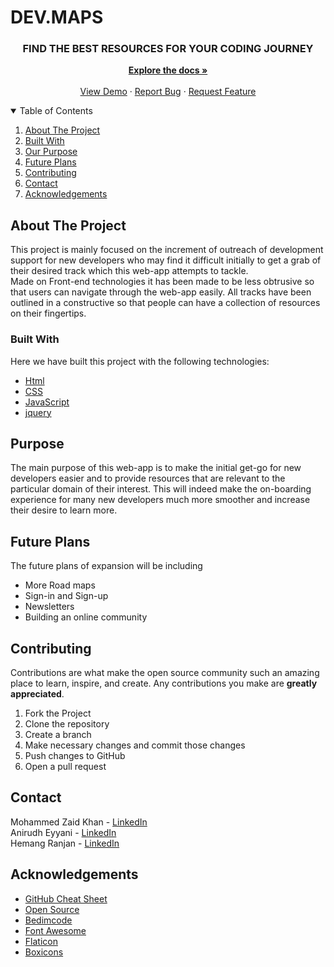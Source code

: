 # DEV.MAPS

  <h3 align="center">FIND THE BEST RESOURCES FOR YOUR CODING JOURNEY </h3>

  <p align="center">
    <a href="https://github.com/NerissaFerreira/Roadmaps"><strong>Explore the docs »</strong></a>
    <br />
    <br />
    <a href="https://nerissaferreira.github.io/Roadmaps/">View Demo</a>
    ·
    <a href="https://github.com/NerissaFerreira/Roadmaps/issues">Report Bug</a>
    ·
    <a href="https://github.com/NerissaFerreira/Roadmaps/issues">Request Feature</a>
  </p>
</p>



<!-- TABLE OF CONTENTS -->
<details open="open">
  <summary>Table of Contents</summary>
  <ol>
    <li>
      <a href="#about-the-project">About The Project</a>
    </li>
    <li>
      <a href="#built-with">Built With</a>
    </li>
    <li><a href="#purpose">Our Purpose</a></li>
    <li><a href="#future-plans">Future Plans</a></li>
    <li><a href="#contributing">Contributing</a></li>
    <li><a href="#contact">Contact</a></li>
    <li><a href="#acknowledgements">Acknowledgements</a></li>
  </ol>
</details>



<!-- ABOUT THE PROJECT -->
## About The Project

This project is mainly focused on the increment of outreach of development support for new developers who may find it difficult initially to get a grab of their desired track which this web-app attempts to tackle.<br>
Made on Front-end technologies it has been made to be less obtrusive so that users can navigate through the web-app easily. All tracks have been outlined in a constructive so that people can have a collection of resources on their fingertips.<br>


### Built With

Here we have built this project with the following technologies:

* [Html](https://html.com/)
* [CSS](https://css-tricks.com/)
* [JavaScript](https://www.javascript.com/)
* [jquery](https://jquery.com)



<!-- Purpose -->
## Purpose

The main purpose of this web-app is to make the initial get-go for new developers easier and to provide resources that are relevant to the particular domain of their interest. 
This will indeed make the on-boarding experience for many new developers much more smoother and increase their desire to learn more.


<!-- Future Plans -->
## Future Plans

The future plans of expansion will be including
<ul><li>More Road maps</li>
  <li>Sign-in and Sign-up</li>
  <li>Newsletters</li>
  <li>Building an online community</li>
</ul>  


<!-- CONTRIBUTING -->
## Contributing

Contributions are what make the open source community such an amazing place to learn, inspire, and create. Any contributions you make are **greatly appreciated**.

1. Fork the Project
2. Clone the repository
3. Create a branch
4. Make necessary changes and commit those changes
5. Push changes to GitHub
6. Open a pull request


<!-- CONTACT -->
## Contact

Mohammed Zaid Khan - [LinkedIn](https://www.linkedin.com/in/zaid-khan-a342231b5/)<br>
Anirudh Eyyani - [LinkedIn](https://www.linkedin.com/in/anirudh-eyyani-3036671ba/)<br>
Hemang Ranjan - [LinkedIn](https://www.linkedin.com/in/hemang-ranjan-789384134/)<br>


<!-- ACKNOWLEDGEMENTS -->
## Acknowledgements
* [GitHub Cheat Sheet](https://education.github.com/git-cheat-sheet-education.pdf)
* [Open Source ](https://opensource.org/)
* [Bedimcode](https://github.com/bedimcode)
* [Font Awesome](https://fontawesome.com)
* [Flaticon](https://www.flaticon.com/)
* [Boxicons](https://boxicons.com/)
